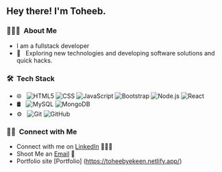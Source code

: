 <h2> Hey there! I'm Toheeb.</h2>

<h3> 👨🏻‍💻 &nbsp;About Me </h3>

- I am a fullstack developer
- 🤔 &nbsp; Exploring new technologies and developing software solutions and quick hacks.

<h3> 🛠 &nbsp;Tech Stack</h3>

- 🌐 &nbsp;
  ![HTML5](https://img.shields.io/badge/-HTML5-333333?style=flat&logo=HTML5)
  ![CSS](https://img.shields.io/badge/-CSS-333333?style=flat&logo=CSS3&logoColor=1572B6)
  ![JavaScript](https://img.shields.io/badge/-JavaScript-333333?style=flat&logo=javascript)
  ![Bootstrap](https://img.shields.io/badge/-Bootstrap-333333?style=flat&logo=bootstrap&logoColor=563D7C)
  ![Node.js](https://img.shields.io/badge/-Node.js-333333?style=flat&logo=node.js)
  ![React](https://img.shields.io/badge/-React-333333?style=flat&logo=react)
- 🛢 &nbsp;
  ![MySQL](https://img.shields.io/badge/-MySQL-333333?style=flat&logo=mysql)
  ![MongoDB](https://img.shields.io/badge/-MongoDB-333333?style=flat&logo=mongodb)
- ⚙️ &nbsp;
  ![Git](https://img.shields.io/badge/-Git-333333?style=flat&logo=git)
  ![GitHub](https://img.shields.io/badge/-GitHub-333333?style=flat&logo=github)
  
<h3> 🤝🏻 &nbsp;Connect with Me </h3>

- Connect with me on [LinkedIn](https://www.linkedin.com/in/toheeb-yekeen-10aa0a127/) 👨🏻‍💻
- Shoot Me an [Email](toheebyekeen@gmail.com) 💌
- Portfolio site [Portfolio] (https://toheebyekeen.netlify.app/)
